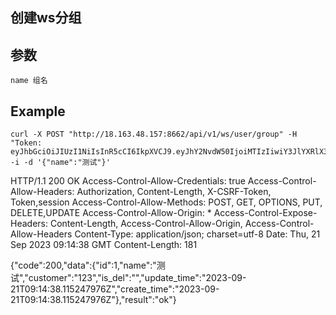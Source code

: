 ## 创建ws分组

## 参数


    name 组名

## Example 


    curl -X POST "http://18.163.48.157:8662/api/v1/ws/user/group" -H "Token: eyJhbGciOiJIUzI1NiIsInR5cCI6IkpXVCJ9.eyJhY2NvdW50IjoiMTIzIiwiY3JlYXRlX3RpbWUiOjE2OTUyODQ0NjV9.i_NpRkZ3yt6B5w3dT4td47zGuZDz1rnoG4_oMRX8j_c" -i -d '{"name":"测试"}'
HTTP/1.1 200 OK
Access-Control-Allow-Credentials: true
Access-Control-Allow-Headers: Authorization, Content-Length, X-CSRF-Token, Token,session
Access-Control-Allow-Methods: POST, GET, OPTIONS, PUT, DELETE,UPDATE
Access-Control-Allow-Origin: *
Access-Control-Expose-Headers: Content-Length, Access-Control-Allow-Origin, Access-Control-Allow-Headers
Content-Type: application/json; charset=utf-8
Date: Thu, 21 Sep 2023 09:14:38 GMT
Content-Length: 181

{"code":200,"data":{"id":1,"name":"测试","customer":"123","is_del":"","update_time":"2023-09-21T09:14:38.115247976Z","create_time":"2023-09-21T09:14:38.115247976Z"},"result":"ok"}